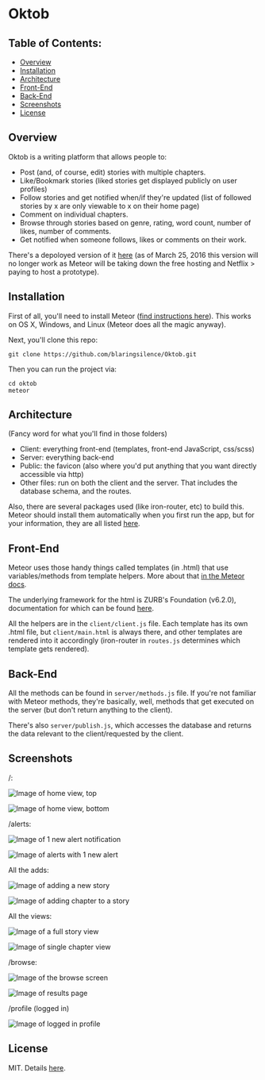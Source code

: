 # Oktob

## Table of Contents:
* [Overview](#overview)
* [Installation](#installation)
* [Architecture](#architecture)
* [Front-End](#front-end)
* [Back-End](#back-end)
* [Screenshots](#screenshots)
* [License](#license)

## Overview
Oktob is a writing platform that allows people to:
* Post (and, of course, edit) stories with multiple chapters.
* Like/Bookmark stories (liked stories get displayed publicly on user profiles)
* Follow stories and get notified when/if they're updated (list of followed stories by x are only viewable to x on their home page)
* Comment on individual chapters.
* Browse through stories based on genre, rating, word count, number of likes, number of comments.
* Get notified when someone follows, likes or comments on their work.

There's a depoloyed version of it [here](http://oktob.meteor.com) (as of March 25, 2016 this version will no longer work as Meteor will be taking down the free hosting and Netflix > paying to host a prototype).

## Installation
First of all, you'll need to install Meteor ([find instructions here](https://www.meteor.com/install)). This works on OS X, Windows, and Linux (Meteor does all the magic anyway).

Next, you'll clone this repo:
```
git clone https://github.com/blaringsilence/Oktob.git
```
Then you can run the project via:
```
cd oktob
meteor
```

## Architecture
(Fancy word for what you'll find in those folders)

- Client: everything front-end (templates, front-end JavaScript, css/scss)
- Server: everything back-end
- Public: the favicon (also where you'd put anything that you want directly accessible via http)
- Other files: run on both the client and the server. That includes the database schema, and the routes.

Also, there are several packages used (like iron-router, etc) to build this. Meteor should install them automatically when you first run the app, but for your information, they are all listed [here](/.meteor/packages).

## Front-End
Meteor uses those handy things called templates (in .html) that use variables/methods from template helpers. More about that [in the Meteor docs](http://docs.meteor.com/#/basic/defining-templates).

The underlying framework for the html is ZURB's Foundation (v6.2.0), documentation for which can be found [here](http://foundation.zurb.com/sites/docs/).

All the helpers are in the `client/client.js` file. Each template has its own .html file, but `client/main.html` is always there, and other templates are rendered into it accordingly (iron-router in `routes.js` determines which template gets rendered).

## Back-End
All the methods can be found in `server/methods.js` file. If you're not familiar with Meteor methods, they're basically, well, methods that get executed on the server (but don't return anything to the client). 

There's also `server/publish.js`, which accesses the database and returns the data relevant to the client/requested by the client.

## Screenshots
/:

![Image of home view, top](http://i.imgur.com/MPIuqeP.png)

![Image of home view, bottom](http://i.imgur.com/jiyXYPs.png)

/alerts:

![Image of 1 new alert notification](http://i.imgur.com/aov1L4B.png)

![Image of alerts with 1 new alert](http://i.imgur.com/Z7Im4pQ.png)

All the adds:

![Image of adding a new story](http://i.imgur.com/gUmei9q.png)

![Image of adding chapter to a story](http://i.imgur.com/uKcXvXy.png)

All the views:

![Image of a full story view](http://i.imgur.com/2EkTjYT.png)

![Image of single chapter view](http://i.imgur.com/bZmhKBt.png)

/browse:

![Image of the browse screen](http://i.imgur.com/NKyL6zF.png)

![Image of results page](http://i.imgur.com/9YlgpLP.png)

/profile (logged in)

![Image of logged in profile](http://i.imgur.com/05hcxOy.png)

## License
MIT. Details [here](license.md).
